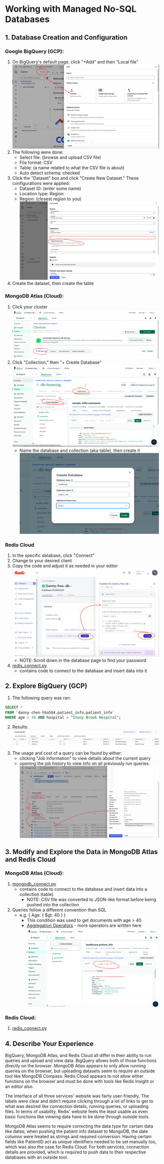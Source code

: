 # Working with Managed No-SQL Databases

## 1. Database Creation and Configuration
### Google BigQuery (GCP):
1. On BigQuery's default page, click "+Add" and then "Local file"
![Navigation to upload dataset file](img/gcp/bigquery/upload_file_link.png)
2. The following were done:
    * Select file: (browse and upload CSV file)
    * File format: CSV
    * Table: (a name related to what the CSV file is about)
    * Auto detect schema: checked
3. Click the "Dataset" box and click "Create New Dataset." These configurations were applied:
    * Dataset ID: (enter some name)
    * Location type: Region
    * Region: (closest region to you)
![Table creation process with dataset](img/gcp/bigquery/create_table.png)
4. Create the dataset, then create the table

### MongoDB Atlas (Cloud):
1. Click your cluster
![Page showing list of cluster](img/mongodb/click_cluster.png)
2. Click "Collection," then "+ Create Database"
![Specific cluster's page](img/mongodb/create_db.png)
    * Name the database and collection (aka table), then create it
![Create database box](img/mongodb/create_db_config.png)

### Redis Cloud
1. In the specific database, click "Connect"
2. Change to your desired client
3. Copy the code and adjust it as needed in your editor
![Database page](img/redis/db_page.png)
    * NOTE: Scroll down in the database page to find your password
4. [redis_connect.py](https://github.com/dnce17/HHA504_assignment_nosql_dbs/blob/main/redis_connect.py)
    * contains code to connect to the database and insert data into it

## 2. Explore BigQuery (GCP)
1. The following query was ran:
```sql
SELECT * 
FROM `danny-chen-hha504.patient_info.patient_info` 
WHERE age > 40 AND hospital = "Stony Brook Hospital";
```
2. Results:
![Query results](img/gcp/bigquery/query_results.png)
3. The usage and cost of a query can be found by either:
    * clicking "Job Information" to view details about the current query
    * opening the job history to view info on all previously run queries.
![Viewing query usage and cost](img/gcp/bigquery/query_usage_cost.png)

## 3. Modify and Explore the Data in MongoDB Atlas and Redis Cloud
### MongoDB Atlas (Cloud):
1. [mongodb_connect.py](https://github.com/dnce17/HHA504_assignment_nosql_dbs/blob/main/mongodb_connect.py) 
    * contains code to connect to the database and insert data into a collection (table)
        * NOTE: CSV file was converted to JSON-like format before being pushed into the collection
2. Queries follow a different convention than SQL
    * e.g. { Age: { $gt: 40 } }
        * This condition was used to get documents with age > 40
        * [Aggregation Operators](https://www.mongodb.com/docs/manual/reference/operator/aggregation/) - more operators are written here
![Running query](img/mongodb/run_query.png)

### Redis Cloud:
1. [redis_connect.py](https://github.com/dnce17/HHA504_assignment_nosql_dbs/blob/main/redis_connect.py) 

## 4. Describe Your Experience
 BigQuery, MongoDB Atlas, and Redis Cloud all differ in their ability to run queries and upload and view data. BigQuery allows both of those functions directly on the browser. MongoDB Atlas appears to only allow running queries on the browser, but uploading datasets seem to require an outside tool like MongoDB Compass. Redis Cloud appears to not allow either functions on the browser and must be done with tools like Redis Insight or an editor also. 

The interface of all three services' website was fairly user-friendly. The labels were clear and didn't require clicking through a lot of links to get to what was desired like connection details, running queries, or uploading files. In terms of usability, Redis' website feels the least usable as even basic functions like viewing data have to be done through outside tools. 

MongoDB Atlas seems to require correcting the data type for certain data like dates; when pushing the patient info dataset to MongoDB, the date columns were treated as strings and required conversion. Having certain fields like PatientID act as unique identifiers needed to be set manually too, which was also the case for Redis Cloud. For both services, connection details are provided, which is required to push data to their respective databases with an outside tool.